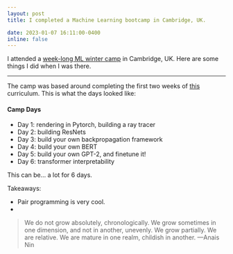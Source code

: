 ```yaml
---
layout: post
title: I completed a Machine Learning bootcamp in Cambridge, UK.

date: 2023-01-07 16:11:00-0400
inline: false
---
```


I attended a <a href="[https://www.cambridgeaisafety.org/ml-winter-camp]">week-long ML winter camp</a> in Cambridge, UK. Here are some things I did when I was there.

***

The camp was based around completing the first two weeks of <a href="[https://forum.effectivealtruism.org/posts/vvocfhQ7bcBR4FLBx/apply-to-the-second-ml-for-alignment-bootcamp-mlab-2-in]">this</a> curriculum. This is what the days looked like: 

#### Camp Days
<ul>
    <li>Day 1: rendering in Pytorch, building a ray tracer</li>
    <li>Day 2: building ResNets </li>
    <li>Day 3: build your own backpropagation framework</li>
    <li>Day 4: build your own BERT</li>
    <li>Day 5: build your own GPT-2, and finetune it!</li>
    <li>Day 6: transformer interpretability</li>
</ul>

This can be... a lot for 6 days. 

Takeaways: 
- Pair programming is very cool. 
- 


> We do not grow absolutely, chronologically. We grow sometimes in one dimension, and not in another, unevenly. We grow partially. We are relative. We are mature in one realm, childish in another.
> —Anais Nin
